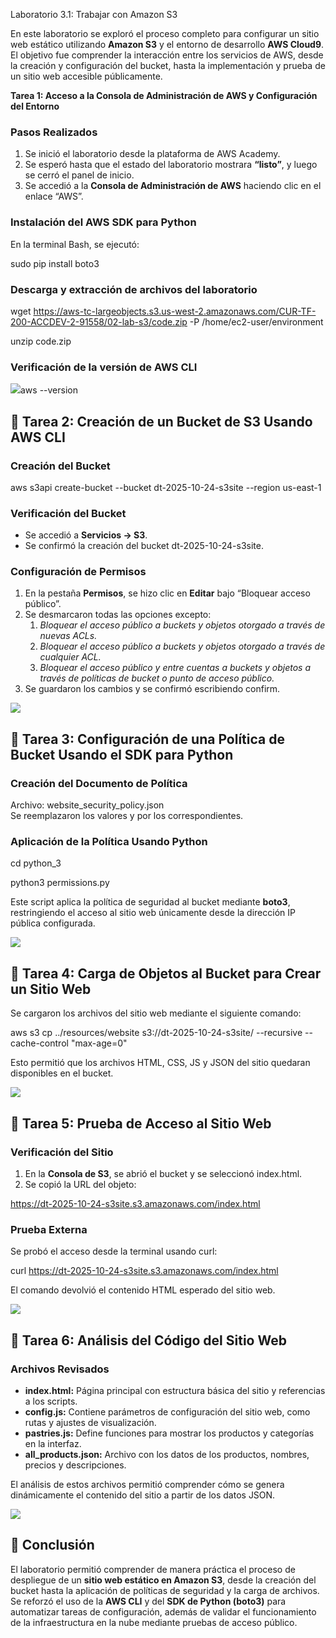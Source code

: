 ﻿Laboratorio 3.1: Trabajar con Amazon S3

En este laboratorio se exploró el proceso completo para configurar un sitio web estático utilizando **Amazon S3** y el entorno de desarrollo **AWS Cloud9**.\
El objetivo fue comprender la interacción entre los servicios de AWS, desde la creación y configuración del bucket, hasta la implementación y prueba de un sitio web accesible públicamente.

**Tarea 1: Acceso a la Consola de Administración de AWS y Configuración del Entorno**
### Pasos Realizados
1. Se inició el laboratorio desde la plataforma de AWS Academy.
1. Se esperó hasta que el estado del laboratorio mostrara **“listo”**, y luego se cerró el panel de inicio.
1. Se accedió a la **Consola de Administración de AWS** haciendo clic en el enlace “AWS”.
### Instalación del AWS SDK para Python
En la terminal Bash, se ejecutó:

sudo pip install boto3
### **Descarga y extracción de archivos del laboratorio**
wget https://aws-tc-largeobjects.s3.us-west-2.amazonaws.com/CUR-TF-200-ACCDEV-2-91558/02-lab-s3/code.zip -P /home/ec2-user/environment

unzip code.zip
### Verificación de la versión de AWS CLI
![](Aspose.Words.f18c505c-b491-49af-94ee-94ad114634a8.001.png)aws --version
## 🔹 Tarea 2: Creación de un Bucket de S3 Usando AWS CLI
### Creación del Bucket
aws s3api create-bucket --bucket dt-2025-10-24-s3site --region us-east-1
### Verificación del Bucket
- Se accedió a **Servicios → S3**.
- Se confirmó la creación del bucket dt-2025-10-24-s3site.
### Configuración de Permisos
1. En la pestaña **Permisos**, se hizo clic en **Editar** bajo “Bloquear acceso público”.
1. Se desmarcaron todas las opciones excepto:
   1. *Bloquear el acceso público a buckets y objetos otorgado a través de nuevas ACLs.*
   1. *Bloquear el acceso público a buckets y objetos otorgado a través de cualquier ACL.*
   1. *Bloquear el acceso público y entre cuentas a buckets y objetos a través de políticas de bucket o punto de acceso público.*
1. Se guardaron los cambios y se confirmó escribiendo confirm.

![](Aspose.Words.f18c505c-b491-49af-94ee-94ad114634a8.002.png)



## 🔹 Tarea 3: Configuración de una Política de Bucket Usando el SDK para Python
### Creación del Documento de Política
Archivo: website\_security\_policy.json\
Se reemplazaron los valores <bucket-name> y <ip-address> por los correspondientes.
### Aplicación de la Política Usando Python
cd python\_3

python3 permissions.py

Este script aplica la política de seguridad al bucket mediante **boto3**, restringiendo el acceso al sitio web únicamente desde la dirección IP pública configurada.

![](Aspose.Words.f18c505c-b491-49af-94ee-94ad114634a8.003.png)







## 🔹 Tarea 4: Carga de Objetos al Bucket para Crear un Sitio Web
Se cargaron los archivos del sitio web mediante el siguiente comando:

aws s3 cp ../resources/website s3://dt-2025-10-24-s3site/ --recursive --cache-control "max-age=0"

Esto permitió que los archivos HTML, CSS, JS y JSON del sitio quedaran disponibles en el bucket.

![](Aspose.Words.f18c505c-b491-49af-94ee-94ad114634a8.004.png)
## 🔹 Tarea 5: Prueba de Acceso al Sitio Web
### Verificación del Sitio
1. En la **Consola de S3**, se abrió el bucket y se seleccionó index.html.
1. Se copió la URL del objeto:

https://dt-2025-10-24-s3site.s3.amazonaws.com/index.html
### Prueba Externa
Se probó el acceso desde la terminal usando curl:

curl https://dt-2025-10-24-s3site.s3.amazonaws.com/index.html

El comando devolvió el contenido HTML esperado del sitio web.

![](Aspose.Words.f18c505c-b491-49af-94ee-94ad114634a8.005.png)
## 🔹 Tarea 6: Análisis del Código del Sitio Web
### Archivos Revisados
- **index.html:** Página principal con estructura básica del sitio y referencias a los scripts.
- **config.js:** Contiene parámetros de configuración del sitio web, como rutas y ajustes de visualización.
- **pastries.js:** Define funciones para mostrar los productos y categorías en la interfaz.
- **all\_products.json:** Archivo con los datos de los productos, nombres, precios y descripciones.

El análisis de estos archivos permitió comprender cómo se genera dinámicamente el contenido del sitio a partir de los datos JSON.

![](Aspose.Words.f18c505c-b491-49af-94ee-94ad114634a8.006.png)
## 🔹 Conclusión
El laboratorio permitió comprender de manera práctica el proceso de despliegue de un **sitio web estático en Amazon S3**, desde la creación del bucket hasta la aplicación de políticas de seguridad y la carga de archivos.\
Se reforzó el uso de la **AWS CLI** y del **SDK de Python (boto3)** para automatizar tareas de configuración, además de validar el funcionamiento de la infraestructura en la nube mediante pruebas de acceso público.

